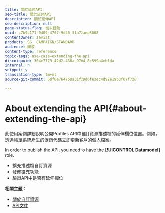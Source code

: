 ```yaml
---
title: 關於延伸API
seo-title: 關於延伸API
description: 關於延伸API
seo-description: null
page-status-flag: 從未啓動
uuid: c7b9c171-0409-4707-9d45-3fa72aee8008
contentOwner: saviat
products: SG_ CAMPAIGN/STANDARD
audience: 開發
content-type: reference
topic-tags: use-case—extending-the-api
discoiquuid: 304e7779-42d2-430a-9704-8c599a4eb1da
internal: n
snippet: y
translation-type: tm+mt
source-git-commit: 6df0e764750a31f29d6fe3ec4d92e19b3f07f728

---
```



# About extending the API{#about-extending-the-api}

此使用案例詳細說明公開Profiles API中自訂資源描述檔的延伸欄位位置。例如，透過帳單系統產生的促銷代碼立即更新客戶的個人檔案。

In order to publish the API, you need to have the **[!UICONTROL Datamodel]** role.

* 擴充描述檔自訂資源
* 發佈擴充功能
* 驗證API中是否有延伸欄位

**相關主題：**

* [關於自訂資源](../../developing/using/data-model-concepts.md)
* [API文件](https://docs.campaign.adobe.com/doc/standard/en/api/ACS_API.html)


